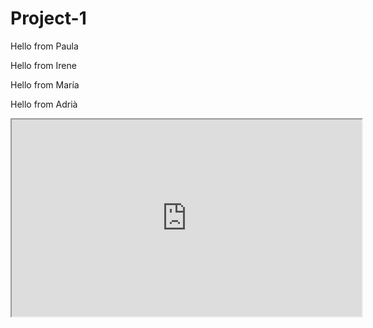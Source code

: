 # Project-1

Hello from Paula


Hello from Irene


Hello from María


Hello from Adrià 



<iframe width="560" height="315" src="https://www.youtube.com/embed/uwmeH6Rnj2E">
</iframe>